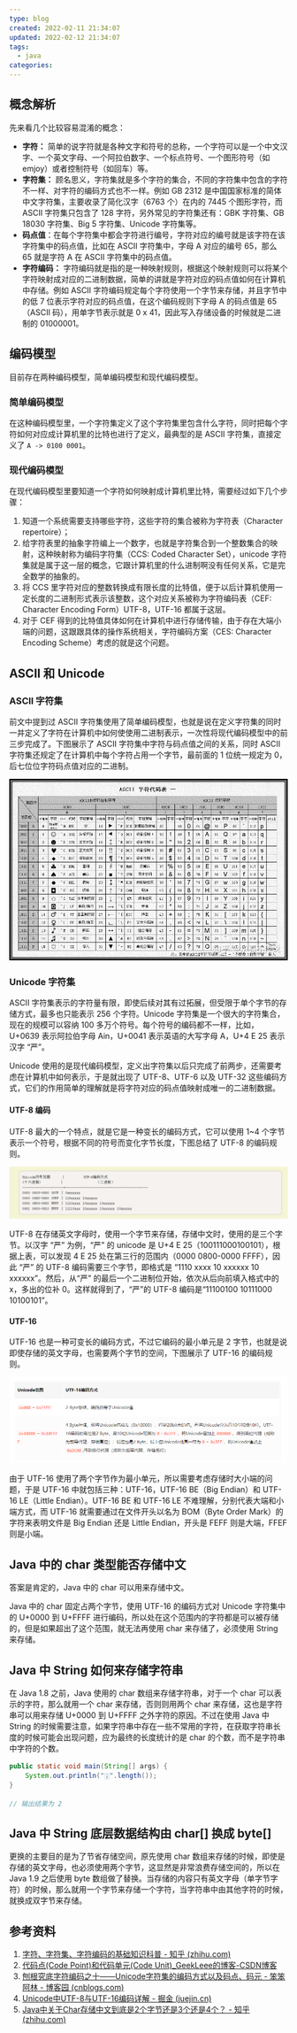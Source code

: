```yaml
---
type: blog
created: 2022-02-11 21:34:07
updated: 2022-02-12 21:34:07
tags:
  - java
categories:
---
```



## 概念解析

先来看几个比较容易混淆的概念：

* **字符：** 简单的说字符就是各种文字和符号的总称，一个字符可以是一个中文汉字、一个英文字母、一个阿拉伯数字、一个标点符号、一个图形符号（如 emjoy）或者控制符号（如回车）等。
* **字符集：** 顾名思义，字符集就是多个字符的集合，不同的字符集中包含的字符不一样、对字符的编码方式也不一样。例如 GB 2312 是中国国家标准的简体中文字符集，主要收录了简化汉字（6763 个）在内的 7445 个图形字符，而 ASCII 字符集只包含了 128 字符，另外常见的字符集还有：GBK 字符集、GB 18030 字符集、Big 5 字符集、Unicode 字符集等。
* **码点值**：在每个字符集中都会字符进行编号，字符对应的编号就是该字符在该字符集中的码点值，比如在 ASCII 字符集中，字母 A 对应的编号 65，那么 65 就是字符 A 在 ASCII 字符集中的码点值。
* **字符编码：** 字符编码就是指的是一种映射规则，根据这个映射规则可以将某个字符映射成对应的二进制数据，简单的讲就是字符对应的码点值如何在计算机中存储。例如 ASCII 字符编码规定每个字符使用一个字节来存储，并且字节中的低 7 位表示字符对应的码点值，在这个编码规则下字母 A 的码点值是 65（ASCII 码），用单字节表示就是 0 x 41，因此写入存储设备的时候就是二进制的 01000001。

## 编码模型

目前存在两种编码模型，简单编码模型和现代编码模型。

### 简单编码模型

在这种编码模型里，一个字符集定义了这个字符集里包含什么字符，同时把每个字符如何对应成计算机里的比特也进行了定义，最典型的是 ASCII 字符集，直接定义了 `A -> 0100 0001`。

### 现代编码模型

在现代编码模型里要知道一个字符如何映射成计算机里比特，需要经过如下几个步骤：

1. 知道一个系统需要支持哪些字符，这些字符的集合被称为字符表（Character repertoire）；
2. 给字符表里的抽象字符编上一个数字，也就是字符集合到一个整数集合的映射，这种映射称为编码字符集（CCS: Coded Character Set），unicode 字符集就是属于这一层的概念，它跟计算机里的什么进制啊没有任何关系，它是完全数学的抽象的。
3. 将 CCS 里字符对应的整数转换成有限长度的比特值，便于以后计算机使用一定长度的二进制形式表示该整数，这个对应关系被称为字符编码表（CEF: Character Encoding Form）UTF-8，UTF-16 都属于这层。
4. 对于 CEF 得到的比特值具体如何在计算机中进行存储传输，由于存在大端小端的问题，这跟跟具体的操作系统相关，字符编码方案（CES: Character Encoding Scheme）考虑的就是这个问题。

## ASCII 和 Unicode

### ASCII 字符集

前文中提到过 ASCII 字符集使用了简单编码模型，也就是说在定义字符集的同时一并定义了字符在计算机中如何使使用二进制表示，一次性将现代编码模型中的前三步完成了。下图展示了 ASCII 字符集中字符与码点值之间的关系，同时 ASCII 字符集还规定了在计算机中每个字符占用一个字节，最前面的 1 位统一规定为 0，后七位位字符码点值对应的二进制。

![](附件/image/Java%20中的%20char%20类型能否存储中文_image_1.png)

### Unicode 字符集

ASCII 字符集表示的字符量有限，即使后续对其有过拓展，但受限于单个字节的存储方式，最多也只能表示 256 个字符。Unicode 字符集是一个很大的字符集合，现在的规模可以容纳 100 多万个符号。每个符号的编码都不一样，比如，U+0639 表示阿拉伯字母 Ain，U+0041 表示英语的大写字母 A，U+4 E 25 表示汉字 “严”。

Unicode 使用的是现代编码模型，定义出字符集以后只完成了前两步，还需要考虑在计算机中如何表示，于是就出现了 UTF-8、UTF-6 以及 UTF-32 这些编码方式，它们的作用简单的理解就是将字符对应的码点值映射成唯一的二进制数据。

#### UTF-8 编码

UTF-8 最大的一个特点，就是它是一种变长的编码方式，它可以使用 1~4 个字节表示一个符号，根据不同的符号而变化字节长度，下图总结了 UTF-8 的编码规则。

![](附件/image/Java%20中的%20char%20类型能否存储中文_image_2.png)

UTF-8 在存储英文字母时，使用一个字节来存储，存储中文时，使用的是三个字节。以汉字 “严” 为例，“严” 的 unicode 是 U+4 E 25（100111000100101），根据上表，可以发现 4 E 25 处在第三行的范围内（0000 0800-0000 FFFF），因此 “严” 的 UTF-8 编码需要三个字节，即格式是 “1110 xxxx 10 xxxxxx 10 xxxxxx”。然后，从“严” 的最后一个二进制位开始，依次从后向前填入格式中的 x，多出的位补 0。这样就得到了，“严”的 UTF-8 编码是“11100100 10111000 10100101”。


#### UTF-16

UTF-16 也是一种可变长的编码方式，不过它编码的最小单元是 2 字节，也就是说即使存储的英文字母，也需要两个字节的空间，下图展示了 UTF-16 的编码规则。

![](附件/image/Java%20中的%20char%20类型能否存储中文_image_3.png)

由于 UTF-16 使用了两个字节作为最小单元，所以需要考虑存储时大小端的问题，于是 UTF-16 中就包括三种：UTF-16，UTF-16 BE（Big Endian）和 UTF-16 LE（Little Endian）。UTF-16 BE 和 UTF-16 LE 不难理解，分别代表大端和小端方式，而 UTF-16 就需要通过在文件开头以名为 BOM（Byte Order Mark）的字符来表明文件是 Big Endian 还是 Little Endian，开头是 FEFF 则是大端，FFEF 则是小端。

## Java 中的 char 类型能否存储中文

答案是肯定的，Java 中的 char 可以用来存储中文。

Java 中的 char 固定占两个字节，使用 UTF-16 的编码方式对 Unicode 字符集中的 U+0000 到 U+FFFF 进行编码，所以处在这个范围内的字符都是可以被存储的，但是如果超出了这个范围，就无法再使用 char 来存储了，必须使用 String 来存储。

## Java 中 String 如何来存储字符串

在 Java 1.8 之前，Java 使用的 char 数组来存储字符串，对于一个 char 可以表示的字符，那么就用一个 char 来存储，否则则用两个 char 来存储，这也是字符串可以用来存储 U+0000 到 U+FFFF 之外字符的原因。不过在使用 Java 中 String 的时候需要注意，如果字符串中存在一些不常用的字符，在获取字符串长度的时候可能会出现问题，应为最终的长度统计的是 char 的个数，而不是字符串中字符的个数。

```java
public static void main(String[] args) {
    System.out.println("🀎".length());
}

// 输出结果为 2
```

## Java 中 String 底层数据结构由 char[] 换成 byte[]

更换的主要目的是为了节省存储空间，原先使用 char 数组来存储的时候，即使是存储的英文字母，也必须使用两个字节，这显然是非常浪费存储空间的，所以在 Java 1.9 之后使用 byte 数组做了替换。当存储的内容只有英文字母（单字节字符）的时候，那么就用一个字节来存储一个字符，当字符串中由其他字符的时候，就换成双字节来存储。

## 参考资料

1. [字符、字符集、字符编码的基础知识科普 - 知乎 (zhihu.com)](https://zhuanlan.zhihu.com/p/260192496)
2. [代码点(Code Point)和代码单元(Code Unit)_GeekLeee的博客-CSDN博客](https://blog.csdn.net/GeekLeee/article/details/84966934)
3. [刨根究底字符编码之十——Unicode字符集的编码方式以及码点、码元 - 笨笨阿林 - 博客园 (cnblogs.com)](https://www.cnblogs.com/benbenalin/p/6921553.html)
4. [Unicode中UTF-8与UTF-16编码详解 - 掘金 (juejin.cn)](https://juejin.cn/post/6844903590155272199)
5. [Java中关于Char存储中文到底是2个字节还是3个还是4个？ - 知乎 (zhihu.com)](https://www.zhihu.com/question/279539793/answer/1830657398)